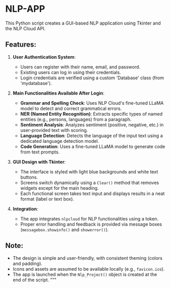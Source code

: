 # NLP-APP

This Python script creates a GUI-based NLP application using Tkinter and the NLP Cloud API.

Features:
---------
1. **User Authentication System**:
   - Users can register with their name, email, and password.
   - Existing users can log in using their credentials.
   - Login credentials are verified using a custom 'Database' class (from 'mydatabase').

2. **Main Functionalities Available After Login**:
   - **Grammar and Spelling Check**: Uses NLP Cloud's fine-tuned LLaMA model to detect and correct grammatical errors.
   - **NER (Named Entity Recognition)**: Extracts specific types of named entities (e.g., persons, languages) from a paragraph.
   - **Sentiment Analysis**: Analyzes sentiment (positive, negative, etc.) in user-provided text with scoring.
   - **Language Detection**: Detects the language of the input text using a dedicated language detection model.
   - **Code Generation**: Uses a fine-tuned LLaMA model to generate code from text prompts.

3. **GUI Design with Tkinter**:
   - The interface is styled with light blue backgrounds and white text buttons.
   - Screens switch dynamically using a `Clear()` method that removes widgets except for the main heading.
   - Each functional screen takes text input and displays results in a neat format (label or text box).

4. **Integration**:
   - The app integrates `nlpcloud` for NLP functionalities using a token.
   - Proper error handling and feedback is provided via message boxes (`messagebox.showinfo()` and `showerror()`).

Note:
-----
- The design is simple and user-friendly, with consistent theming (colors and padding).
- Icons and assets are assumed to be available locally (e.g., `favicon.ico`).
- The app is launched when the `Nlp_Project()` object is created at the end of the script.
"""
